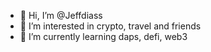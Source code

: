 - 👋 Hi, I’m @Jeffdiass
- 👀 I’m interested in crypto, travel and friends
- 🌱 I’m currently learning daps, defi, web3

<!---
Jeffdiass/Jeffdiass is a ✨ special ✨ repository because its `README.md` (this file) appears on your GitHub profile.
You can click the Preview link to take a look at your changes.
--->
